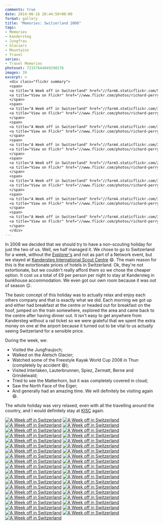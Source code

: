 ```yaml
---
comments: true
date: 2014-06-16 20:44:59+00:00
format: gallery
title: "Memories: Switzerland 2008"
tags:
- Memories
- Kandersteg
- Jungfrau
- Glaciers
- Mountains
- Travel
series: 
- Travel Memories
photoset: 72157644849290176
images: 39
excerpt: >
  <div class="flickr summary">
  <span>
  <a title="A Week off in Switzerland" href="//farm6.staticflickr.com/5039/14109077599_45bee252dc_b.jpg" class="image cboxElement" rel="gallery5"><img src="//farm6.staticflickr.com/5039/14109077599_45bee252dc_q.jpg" alt="A Week off in Switzerland"></a>
  <a title="View on Flickr" href="//www.flickr.com/photos/richard-perry/14109077599/" class="flickrlink"> </a>
  </span>
  <span>
  <a title="A Week off in Switzerland" href="//farm4.staticflickr.com/3720/14109081849_8c05776ef0_b.jpg" class="image cboxElement" rel="gallery5"><img src="//farm4.staticflickr.com/3720/14109081849_8c05776ef0_q.jpg" alt="A Week off in Switzerland"></a>
  <a title="View on Flickr" href="//www.flickr.com/photos/richard-perry/14109081849/" class="flickrlink"> </a>
  </span>
  <span>
  <a title="A Week off in Switzerland" href="//farm4.staticflickr.com/3776/14292423541_0109fc02e7_b.jpg" class="image cboxElement" rel="gallery5"><img src="//farm4.staticflickr.com/3776/14292423541_0109fc02e7_q.jpg" alt="A Week off in Switzerland"></a>
  <a title="View on Flickr" href="//www.flickr.com/photos/richard-perry/14292423541/" class="flickrlink"> </a>
  </span>
  <span>
  <a title="A Week off in Switzerland" href="//farm4.staticflickr.com/3754/14292426471_5531f8f75d_b.jpg" class="image cboxElement" rel="gallery5"><img src="//farm4.staticflickr.com/3754/14292426471_5531f8f75d_q.jpg" alt="A Week off in Switzerland"></a>
  <a title="View on Flickr" href="//www.flickr.com/photos/richard-perry/14292426471/" class="flickrlink"> </a>
  </span>
  <span>
  <a title="A Week off in Switzerland" href="//farm3.staticflickr.com/2926/14109129828_e4a08c6191_b.jpg" class="image cboxElement" rel="gallery5"><img src="//farm3.staticflickr.com/2926/14109129828_e4a08c6191_q.jpg" alt="A Week off in Switzerland"></a>
  <a title="View on Flickr" href="//www.flickr.com/photos/richard-perry/14109129828/" class="flickrlink"> </a>
  </span>
  <span>
  <a title="A Week off in Switzerland" href="//farm4.staticflickr.com/3717/14272647906_f2dc7e44fd_b.jpg" class="image cboxElement" rel="gallery5"><img src="//farm4.staticflickr.com/3717/14272647906_f2dc7e44fd_q.jpg" alt="A Week off in Switzerland"></a>
  <a title="View on Flickr" href="//www.flickr.com/photos/richard-perry/14272647906/" class="flickrlink"> </a>
  </span>
  <span>
  <a title="A Week off in Switzerland" href="//farm4.staticflickr.com/3816/14295235614_88cee6a8a6_b.jpg" class="image cboxElement" rel="gallery5"><img src="//farm4.staticflickr.com/3816/14295235614_88cee6a8a6_q.jpg" alt="A Week off in Switzerland"></a>
  <a title="View on Flickr" href="//www.flickr.com/photos/richard-perry/14295235614/" class="flickrlink"> </a>
  </span>
  <span>
  <a title="A Week off in Switzerland" href="//farm4.staticflickr.com/3688/14109150030_469fbef0a6_b.jpg" class="image cboxElement" rel="gallery5"><img src="//farm4.staticflickr.com/3688/14109150030_469fbef0a6_q.jpg" alt="A Week off in Switzerland"></a>
  <a title="View on Flickr" href="//www.flickr.com/photos/richard-perry/14109150030/" class="flickrlink"> </a>
  </span>
  </div>
---
```


In 2008 we decided that we should try to have a non-scouting holiday for just the two of us. Well,
we half managed it. We chose to go to Switzerland for a week, without the [Explorer's][fs] and not
as part of a Network event, but we stayed at [Kandersteg International Scout Centre][kisc] :smile:.
The main reason for this is the extortionate prices of hotels in Switzerland. Ok, they're not
extortionate, but we couldn't really afford them so we chose the cheaper option. It cost us a total
of £9 per person per night to stay at Kandersteg in bunkhouse accommodation. We even got our own
room because it was out of season :wink:.

The basic concept of this holiday was to actually relax and enjoy each others company and that is
exactly what we did. Each morning we got up and either had breakfast at the centre or headed out for
breakfast on the hoof, jumped on the train somewhere, explored the area and came back to the centre
after having dinner out. It isn't easy to get anywhere from Kandersteg without a rail ticket so we
were grateful that we spent the extra money on one at the airport because it turned out to be vital
to us actually seeing Switzerland for a sensible price.

During the week, we:

 - Visited the Jungfraujoch;
 - Walked on the Aletsch Glacier;
 - Watched some of the Freestyle Kayak World Cup 2008 in Thun (completely by accident :smile:);
 - Visited Interlaken, Lauterbrunnen, Spiez, Zermatt, Berne and Grindelwald;
 - Tried to see the Matterhorn, but it was completely covered in cloud;
 - Saw the North Face of the Eiger;
 - And generally had an amazing time. We will definitely be visiting again :smile:.

The whole holiday was very relaxed, even with all the travelling around the country, and I would 
definitely stay at [KISC][kisc] again. 

<div class="flickr gallery">
<span>
<a title="A Week off in Switzerland" href="https://live.staticflickr.com/5039/14109077599_45bee252dc_b.jpg" class="image"><img src="https://live.staticflickr.com/5039/14109077599_45bee252dc_q.jpg" alt="A Week off in Switzerland"></a>
<a title="View on Flickr" href="https://www.flickr.com/photos/richard-perry/14109077599/" class="flickrlink"> </a>
</span>
<span>
<a title="A Week off in Switzerland" href="https://live.staticflickr.com/3720/14109081849_8c05776ef0_b.jpg" class="image"><img src="https://live.staticflickr.com/3720/14109081849_8c05776ef0_q.jpg" alt="A Week off in Switzerland"></a>
<a title="View on Flickr" href="https://www.flickr.com/photos/richard-perry/14109081849/" class="flickrlink"> </a>
</span>
<span>
<a title="A Week off in Switzerland" href="https://live.staticflickr.com/3776/14292423541_0109fc02e7_b.jpg" class="image"><img src="https://live.staticflickr.com/3776/14292423541_0109fc02e7_q.jpg" alt="A Week off in Switzerland"></a>
<a title="View on Flickr" href="https://www.flickr.com/photos/richard-perry/14292423541/" class="flickrlink"> </a>
</span>
<span>
<a title="A Week off in Switzerland" href="https://live.staticflickr.com/3754/14292426471_5531f8f75d_b.jpg" class="image"><img src="https://live.staticflickr.com/3754/14292426471_5531f8f75d_q.jpg" alt="A Week off in Switzerland"></a>
<a title="View on Flickr" href="https://www.flickr.com/photos/richard-perry/14292426471/" class="flickrlink"> </a>
</span>
<span>
<a title="A Week off in Switzerland" href="https://live.staticflickr.com/2926/14109129828_e4a08c6191_b.jpg" class="image"><img src="https://live.staticflickr.com/2926/14109129828_e4a08c6191_q.jpg" alt="A Week off in Switzerland"></a>
<a title="View on Flickr" href="https://www.flickr.com/photos/richard-perry/14109129828/" class="flickrlink"> </a>
</span>
<span>
<a title="A Week off in Switzerland" href="https://live.staticflickr.com/3717/14272647906_f2dc7e44fd_b.jpg" class="image"><img src="https://live.staticflickr.com/3717/14272647906_f2dc7e44fd_q.jpg" alt="A Week off in Switzerland"></a>
<a title="View on Flickr" href="https://www.flickr.com/photos/richard-perry/14272647906/" class="flickrlink"> </a>
</span>
<span>
<a title="A Week off in Switzerland" href="https://live.staticflickr.com/3816/14295235614_88cee6a8a6_b.jpg" class="image"><img src="https://live.staticflickr.com/3816/14295235614_88cee6a8a6_q.jpg" alt="A Week off in Switzerland"></a>
<a title="View on Flickr" href="https://www.flickr.com/photos/richard-perry/14295235614/" class="flickrlink"> </a>
</span>
<span>
<a title="A Week off in Switzerland" href="https://live.staticflickr.com/3688/14109150030_469fbef0a6_b.jpg" class="image"><img src="https://live.staticflickr.com/3688/14109150030_469fbef0a6_q.jpg" alt="A Week off in Switzerland"></a>
<a title="View on Flickr" href="https://www.flickr.com/photos/richard-perry/14109150030/" class="flickrlink"> </a>
</span>
<span>
<a title="A Week off in Switzerland" href="https://live.staticflickr.com/2925/14315973123_fb2e20ea45_b.jpg" class="image"><img src="https://live.staticflickr.com/2925/14315973123_fb2e20ea45_q.jpg" alt="A Week off in Switzerland"></a>
<a title="View on Flickr" href="https://www.flickr.com/photos/richard-perry/14315973123/" class="flickrlink"> </a>
</span>
<span>
<a title="A Week off in Switzerland" href="https://live.staticflickr.com/5565/14109246847_a039c944b0_b.jpg" class="image"><img src="https://live.staticflickr.com/5565/14109246847_a039c944b0_q.jpg" alt="A Week off in Switzerland"></a>
<a title="View on Flickr" href="https://www.flickr.com/photos/richard-perry/14109246847/" class="flickrlink"> </a>
</span>
<span>
<a title="A Week off in Switzerland" href="https://live.staticflickr.com/2898/14109113749_c0d341ee63_b.jpg" class="image"><img src="https://live.staticflickr.com/2898/14109113749_c0d341ee63_q.jpg" alt="A Week off in Switzerland"></a>
<a title="View on Flickr" href="https://www.flickr.com/photos/richard-perry/14109113749/" class="flickrlink"> </a>
</span>
<span>
<a title="A Week off in Switzerland" href="https://live.staticflickr.com/3753/14109117419_7074269b5c_b.jpg" class="image"><img src="https://live.staticflickr.com/3753/14109117419_7074269b5c_q.jpg" alt="A Week off in Switzerland"></a>
<a title="View on Flickr" href="https://www.flickr.com/photos/richard-perry/14109117419/" class="flickrlink"> </a>
</span>
<span>
<a title="A Week off in Switzerland" href="https://live.staticflickr.com/3783/14315990443_651aec2b0f_b.jpg" class="image"><img src="https://live.staticflickr.com/3783/14315990443_651aec2b0f_q.jpg" alt="A Week off in Switzerland"></a>
<a title="View on Flickr" href="https://www.flickr.com/photos/richard-perry/14315990443/" class="flickrlink"> </a>
</span>
<span>
<a title="A Week off in Switzerland" href="https://live.staticflickr.com/5495/14109264617_7738341227_b.jpg" class="image"><img src="https://live.staticflickr.com/5495/14109264617_7738341227_q.jpg" alt="A Week off in Switzerland"></a>
<a title="View on Flickr" href="https://www.flickr.com/photos/richard-perry/14109264617/" class="flickrlink"> </a>
</span>
<span>
<a title="A Week off in Switzerland" href="https://live.staticflickr.com/2914/14295281694_1a4ce52e8e_b.jpg" class="image"><img src="https://live.staticflickr.com/2914/14295281694_1a4ce52e8e_q.jpg" alt="A Week off in Switzerland"></a>
<a title="View on Flickr" href="https://www.flickr.com/photos/richard-perry/14295281694/" class="flickrlink"> </a>
</span>
<span>
<a title="A Week off in Switzerland" href="https://live.staticflickr.com/2910/14295839765_3fb2322bee_b.jpg" class="image"><img src="https://live.staticflickr.com/2910/14295839765_3fb2322bee_q.jpg" alt="A Week off in Switzerland"></a>
<a title="View on Flickr" href="https://www.flickr.com/photos/richard-perry/14295839765/" class="flickrlink"> </a>
</span>
<span>
<a title="A Week off in Switzerland" href="https://live.staticflickr.com/2911/14292494711_6768b49f24_b.jpg" class="image"><img src="https://live.staticflickr.com/2911/14292494711_6768b49f24_q.jpg" alt="A Week off in Switzerland"></a>
<a title="View on Flickr" href="https://www.flickr.com/photos/richard-perry/14292494711/" class="flickrlink"> </a>
</span>
<span>
<a title="A Week off in Switzerland" href="https://live.staticflickr.com/5196/14109197378_f5353b6beb_b.jpg" class="image"><img src="https://live.staticflickr.com/5196/14109197378_f5353b6beb_q.jpg" alt="A Week off in Switzerland"></a>
<a title="View on Flickr" href="https://www.flickr.com/photos/richard-perry/14109197378/" class="flickrlink"> </a>
</span>
<span>
<a title="A Week off in Switzerland" href="https://live.staticflickr.com/5320/14272715616_a846e4e4a9_b.jpg" class="image"><img src="https://live.staticflickr.com/5320/14272715616_a846e4e4a9_q.jpg" alt="A Week off in Switzerland"></a>
<a title="View on Flickr" href="https://www.flickr.com/photos/richard-perry/14272715616/" class="flickrlink"> </a>
</span>
<span>
<a title="A Week off in Switzerland" href="https://live.staticflickr.com/5115/14109205618_0d7f91248d_b.jpg" class="image"><img src="https://live.staticflickr.com/5115/14109205618_0d7f91248d_q.jpg" alt="A Week off in Switzerland"></a>
<a title="View on Flickr" href="https://www.flickr.com/photos/richard-perry/14109205618/" class="flickrlink"> </a>
</span>
<span>
<a title="A Week off in Switzerland" href="https://live.staticflickr.com/2923/14293896282_22eae66330_b.jpg" class="image"><img src="https://live.staticflickr.com/2923/14293896282_22eae66330_q.jpg" alt="A Week off in Switzerland"></a>
<a title="View on Flickr" href="https://www.flickr.com/photos/richard-perry/14293896282/" class="flickrlink"> </a>
</span>
<span>
<a title="A Week off in Switzerland" href="https://live.staticflickr.com/2915/14109217038_f6feb13b88_b.jpg" class="image"><img src="https://live.staticflickr.com/2915/14109217038_f6feb13b88_q.jpg" alt="A Week off in Switzerland"></a>
<a title="View on Flickr" href="https://www.flickr.com/photos/richard-perry/14109217038/" class="flickrlink"> </a>
</span>
<span>
<a title="A Week off in Switzerland" href="https://live.staticflickr.com/5493/14109182619_ebe501a8f8_b.jpg" class="image"><img src="https://live.staticflickr.com/5493/14109182619_ebe501a8f8_q.jpg" alt="A Week off in Switzerland"></a>
<a title="View on Flickr" href="https://www.flickr.com/photos/richard-perry/14109182619/" class="flickrlink"> </a>
</span>
<span>
<a title="A Week off in Switzerland" href="https://live.staticflickr.com/5489/14109185539_e4c0f7b67c_b.jpg" class="image"><img src="https://live.staticflickr.com/5489/14109185539_e4c0f7b67c_q.jpg" alt="A Week off in Switzerland"></a>
<a title="View on Flickr" href="https://www.flickr.com/photos/richard-perry/14109185539/" class="flickrlink"> </a>
</span>
<span>
<a title="A Week off in Switzerland" href="https://live.staticflickr.com/5549/14316058623_f8acc05b84_b.jpg" class="image"><img src="https://live.staticflickr.com/5549/14316058623_f8acc05b84_q.jpg" alt="A Week off in Switzerland"></a>
<a title="View on Flickr" href="https://www.flickr.com/photos/richard-perry/14316058623/" class="flickrlink"> </a>
</span>
<span>
<a title="A Week off in Switzerland" href="https://live.staticflickr.com/2923/14295333634_870a8b9645_b.jpg" class="image"><img src="https://live.staticflickr.com/2923/14295333634_870a8b9645_q.jpg" alt="A Week off in Switzerland"></a>
<a title="View on Flickr" href="https://www.flickr.com/photos/richard-perry/14295333634/" class="flickrlink"> </a>
</span>
<span>
<a title="A Week off in Switzerland" href="https://live.staticflickr.com/3690/14293103321_fd7b19a927_b.jpg" class="image"><img src="https://live.staticflickr.com/3690/14293103321_fd7b19a927_q.jpg" alt="A Week off in Switzerland"></a>
<a title="View on Flickr" href="https://www.flickr.com/photos/richard-perry/14293103321/" class="flickrlink"> </a>
</span>
<span>
<a title="A Week off in Switzerland" href="https://live.staticflickr.com/3705/14293106601_d9e7624512_b.jpg" class="image"><img src="https://live.staticflickr.com/3705/14293106601_d9e7624512_q.jpg" alt="A Week off in Switzerland"></a>
<a title="View on Flickr" href="https://www.flickr.com/photos/richard-perry/14293106601/" class="flickrlink"> </a>
</span>
<span>
<a title="A Week off in Switzerland" href="https://live.staticflickr.com/3752/14109809160_6fb3f93bf8_b.jpg" class="image"><img src="https://live.staticflickr.com/3752/14109809160_6fb3f93bf8_q.jpg" alt="A Week off in Switzerland"></a>
<a title="View on Flickr" href="https://www.flickr.com/photos/richard-perry/14109809160/" class="flickrlink"> </a>
</span>
<span>
<a title="A Week off in Switzerland" href="https://live.staticflickr.com/3814/14316634013_cfa671505e_b.jpg" class="image"><img src="https://live.staticflickr.com/3814/14316634013_cfa671505e_q.jpg" alt="A Week off in Switzerland"></a>
<a title="View on Flickr" href="https://www.flickr.com/photos/richard-perry/14316634013/" class="flickrlink"> </a>
</span>
<span>
<a title="A Week off in Switzerland" href="https://live.staticflickr.com/3720/14294494802_3fda1c7c4d_b.jpg" class="image"><img src="https://live.staticflickr.com/3720/14294494802_3fda1c7c4d_q.jpg" alt="A Week off in Switzerland"></a>
<a title="View on Flickr" href="https://www.flickr.com/photos/richard-perry/14294494802/" class="flickrlink"> </a>
</span>
<span>
<a title="A Week off in Switzerland" href="https://live.staticflickr.com/3693/14294499932_c8452790cb_b.jpg" class="image"><img src="https://live.staticflickr.com/3693/14294499932_c8452790cb_q.jpg" alt="A Week off in Switzerland"></a>
<a title="View on Flickr" href="https://www.flickr.com/photos/richard-perry/14294499932/" class="flickrlink"> </a>
</span>
<span>
<a title="A Week off in Switzerland" href="https://live.staticflickr.com/3666/14109821208_3bda67c9bd_b.jpg" class="image"><img src="https://live.staticflickr.com/3666/14109821208_3bda67c9bd_q.jpg" alt="A Week off in Switzerland"></a>
<a title="View on Flickr" href="https://www.flickr.com/photos/richard-perry/14109821208/" class="flickrlink"> </a>
</span>
<span>
<a title="A Week off in Switzerland" href="https://live.staticflickr.com/5152/14109926927_7f4c3c2275_b.jpg" class="image"><img src="https://live.staticflickr.com/5152/14109926927_7f4c3c2275_q.jpg" alt="A Week off in Switzerland"></a>
<a title="View on Flickr" href="https://www.flickr.com/photos/richard-perry/14109926927/" class="flickrlink"> </a>
</span>
<span>
<a title="A Week off in Switzerland" href="https://live.staticflickr.com/3768/14294514672_53dc71f49e_b.jpg" class="image"><img src="https://live.staticflickr.com/3768/14294514672_53dc71f49e_q.jpg" alt="A Week off in Switzerland"></a>
<a title="View on Flickr" href="https://www.flickr.com/photos/richard-perry/14294514672/" class="flickrlink"> </a>
</span>
<span>
<a title="A Week off in Switzerland" href="https://live.staticflickr.com/5565/14295932434_e9348b029b_b.jpg" class="image"><img src="https://live.staticflickr.com/5565/14295932434_e9348b029b_q.jpg" alt="A Week off in Switzerland"></a>
<a title="View on Flickr" href="https://www.flickr.com/photos/richard-perry/14295932434/" class="flickrlink"> </a>
</span>
<span>
<a title="A Week off in Switzerland" href="https://live.staticflickr.com/3692/14295938254_f99c9371c9_b.jpg" class="image"><img src="https://live.staticflickr.com/3692/14295938254_f99c9371c9_q.jpg" alt="A Week off in Switzerland"></a>
<a title="View on Flickr" href="https://www.flickr.com/photos/richard-perry/14295938254/" class="flickrlink"> </a>
</span>
<span>
<a title="A Week off in Switzerland" href="https://live.staticflickr.com/2933/14293155061_8dd34e0231_b.jpg" class="image"><img src="https://live.staticflickr.com/2933/14293155061_8dd34e0231_q.jpg" alt="A Week off in Switzerland"></a>
<a title="View on Flickr" href="https://www.flickr.com/photos/richard-perry/14293155061/" class="flickrlink"> </a>
</span>
<span>
<a title="A Week off in Switzerland" href="https://live.staticflickr.com/3742/14109856250_9f587cf47b_b.jpg" class="image"><img src="https://live.staticflickr.com/3742/14109856250_9f587cf47b_q.jpg" alt="A Week off in Switzerland"></a>
<a title="View on Flickr" href="https://www.flickr.com/photos/richard-perry/14109856250/" class="flickrlink"> </a>
</span>
</div>

[fs]: //freespiritesu.org.uk/ "FreeSpirit Explorer Scouts"
[kisc]: //www.kisc.ch/ "Kandersteg International Scout Centre"